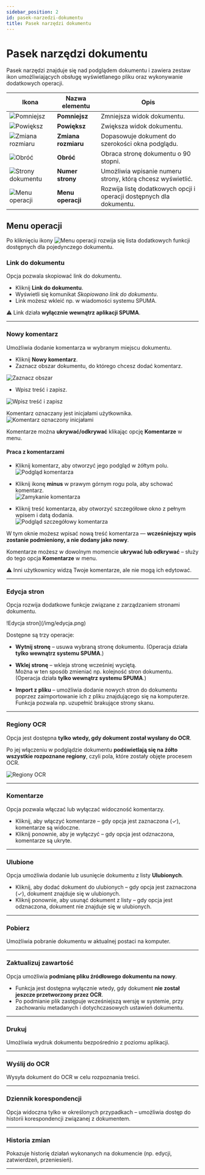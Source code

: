 ```yaml
---
sidebar_position: 2
id: pasek-narzedzi-dokumentu
title: Pasek narzędzi dokumentu
---
```


# Pasek narzędzi dokumentu

Pasek narzędzi znajduje się nad podglądem dokumentu i zawiera zestaw ikon umożliwiających obsługę wyświetlanego pliku oraz wykonywanie dodatkowych operacji.

| Ikona | Nazwa elementu | Opis |
|-------|----------------|------|
| ![Pomniejsz](/img/dok_pomniejsz.png) | **Pomniejsz** | Zmniejsza widok dokumentu. |
| ![Powiększ](/img/dok_powieksz.png) | **Powiększ** | Zwiększa widok dokumentu. |
| ![Zmiana rozmiaru](/img/dok_dopasuj.png) | **Zmiana rozmiaru** | Dopasowuje dokument do szerokości okna podglądu. |
| ![Obróć](/img/dok_obroc.png) | **Obróć** | Obraca stronę dokumentu o 90 stopni. |
| ![Strony dokumentu](/img/dok_strony.png) | **Numer strony** | Umożliwia wpisanie numeru strony, którą chcesz wyświetlić. |
| ![Menu operacji](/img/dok_menu.png) | **Menu operacji** | Rozwija listę dodatkowych opcji i operacji dostępnych dla dokumentu. |

## Menu operacji
Po kliknięciu ikony ![Menu operacji](/img/dok_menu.png) rozwija się lista dodatkowych funkcji dostępnych dla pojedynczego dokumentu.  

### Link do dokumentu
Opcja pozwala skopiować link do dokumentu.  
- Kliknij **Link do dokumentu**.  
- Wyświetli się komunikat *Skopiowano link do dokumentu*.  
- Link możesz wkleić np. w wiadomości systemu SPUMA.  

⚠️ Link działa **wyłącznie wewnątrz aplikacji SPUMA**.  

---

### Nowy komentarz
Umożliwia dodanie komentarza w wybranym miejscu dokumentu.  
- Kliknij **Nowy komentarz**.
- Zaznacz obszar dokumentu, do którego chcesz dodać komentarz.

![Zaznacz obszar](/img/kom1.png)

- Wpisz treść i zapisz.

![Wpisz treść i zapisz](/img/kom2.png)

Komentarz oznaczany jest inicjałami użytkownika.  
![Komentarz oznaczony inicjałami](/img/kom3.png)

Komentarze można **ukrywać/odkrywać** klikając opcję **Komentarze** w menu.  

#### Praca z komentarzami  

- Kliknij komentarz, aby otworzyć jego podgląd w żółtym polu.  
![Podgląd komentarza](/img/kom4.png)  

- Kliknij ikonę **minus** w prawym górnym rogu pola, aby schować komentarz.  
![Zamykanie komentarza](/img/kom5.png)  

- Kliknij treść komentarza, aby otworzyć szczegółowe okno z pełnym wpisem i datą dodania.  
![Podgląd szczegółowy komentarza](/img/kom6.png)  

W tym oknie możesz wpisać nową treść komentarza — **wcześniejszy wpis zostanie podmieniony, a nie dodany jako nowy**.  

Komentarze możesz w dowolnym momencie **ukrywać lub odkrywać** – służy do tego opcja **Komentarze** w menu.  

⚠️ Inni użytkownicy widzą Twoje komentarze, ale nie mogą ich edytować.

---

### Edycja stron
Opcja rozwija dodatkowe funkcje związane z zarządzaniem stronami dokumentu.  

!Edycja stron](/img/edycja.png) 

Dostępne są trzy operacje:

- **Wytnij stronę** – usuwa wybraną stronę dokumentu. (Operacja działa **tylko wewnątrz systemu SPUMA**.) 

- **Wklej stronę** – wkleja stronę wcześniej wyciętą.  
  Można w ten sposób zmieniać np. kolejność stron dokumentu. (Operacja działa **tylko wewnątrz systemu SPUMA**.)

- **Import z pliku** – umożliwia dodanie nowych stron do dokumentu poprzez zaimportowanie ich z pliku znajdującego się na komputerze.  
  Funkcja pozwala np. uzupełnić brakujące strony skanu. 

---

### Regiony OCR
Opcja jest dostępna **tylko wtedy, gdy dokument został wysłany do OCR**.  

Po jej włączeniu w podglądzie dokumentu **podświetlają się na żółto wszystkie rozpoznane regiony**, czyli pola, które zostały objęte procesem OCR.  

![Regiony OCR](/img/RegionyOCR.png) 

---

### Komentarze  
Opcja pozwala włączać lub wyłączać widoczność komentarzy.  

- Kliknij, aby włączyć komentarze – gdy opcja jest zaznaczona (✓), komentarze są widoczne.  
- Kliknij ponownie, aby je wyłączyć – gdy opcja jest odznaczona, komentarze są ukryte.  

---

### Ulubione  
Opcja umożliwia dodanie lub usunięcie dokumentu z listy **Ulubionych**.  

- Kliknij, aby dodać dokument do ulubionych – gdy opcja jest zaznaczona (✓), dokument znajduje się w ulubionych.  
- Kliknij ponownie, aby usunąć dokument z listy – gdy opcja jest odznaczona, dokument nie znajduje się w ulubionych.  

---

### Pobierz
Umożliwia pobranie dokumentu w aktualnej postaci na komputer.  

---

### Zaktualizuj zawartość
Opcja umożliwia **podmianę pliku źródłowego dokumentu na nowy**.  

- Funkcja jest dostępna wyłącznie wtedy, gdy dokument **nie został jeszcze przetworzony przez OCR**.  
- Po podmianie plik zastępuje wcześniejszą wersję w systemie, przy zachowaniu metadanych i dotychczasowych ustawień dokumentu. 

---

### Drukuj
Umożliwia wydruk dokumentu bezpośrednio z poziomu aplikacji.  

---

### Wyślij do OCR
Wysyła dokument do OCR w celu rozpoznania treści.  

---

### Dziennik korespondencji
Opcja widoczna tylko w określonych przypadkach – umożliwia dostęp do historii korespondencji związanej z dokumentem.  

---

### Historia zmian
Pokazuje historię działań wykonanych na dokumencie (np. edycji, zatwierdzeń, przeniesień).  

---

